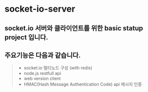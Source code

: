 # socket-io-server

## socket.io 서버와 클라이언트를 위한 basic statup project 입니다.
## 주요기능은 다음과 같습니다.

>* socket.io 멀티노드 구성 (with redis)
>* node.js restfull api
>* web version client 
>* HMAC(Hash Message Authentication Code) api 메시지 인증 
